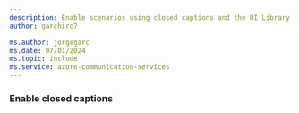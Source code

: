 ```yaml
---
description: Enable scenarios using closed captions and the UI Library in iOS
author: garchiro7

ms.author: jorgegarc
ms.date: 07/01/2024
ms.topic: include
ms.service: azure-communication-services
---
```


### Enable closed captions

```swift

```

